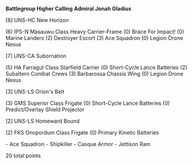 **Battlegroup Higher Calling**
**Admiral Jonah Gladius**
<p>
[8]  UNS-HC New Horizon<p>
 (6)   IPS-N Masauwu Class Heavy Carrier-Frame
(0)   Brace For Impact!
(0)   Marine Landers
(2)   Destroyer Escort
(3)   Ace Squadron
(0)   Legion Drone Nexus
<p>
[7]  UNS-CA Subornation<p>
(5)   HA Farragut Class Starfield Carrier
(0)   Short-Cycle Lance Batteries
(2)   Subaltern Combat Crews
(3)   Barbarossa Chassis Wing
(0)   Legion Drone Nexus
<p>
[3]  UNS-LS Orion's Belt<p>
(3)   GMS Superior Class Frigate
(0)   Short-Cycle Lance Batteries
(0)   Predict/Overlay Shield Projector
<p>
[2]  UNS-LS Homeward Bound<p>
(2)   FKS Onopordum Class Frigate
(0)   Primary Kinetic Batteries
<p>
 -   Ace Squadron
 -   Shipkiller
 -   Casque Armor
 -   Jettison Ram
<p>
20 total points
